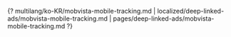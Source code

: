 {? multilang/ko-KR/mobvista-mobile-tracking.md | localized/deep-linked-ads/mobvista-mobile-tracking.md | pages/deep-linked-ads/mobvista-mobile-tracking.md ?}
